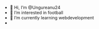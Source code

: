 - 👋 Hi, I’m @Ungureanu24
- 👀 I’m interested in football
- 🌱 I’m currently learning webdevelopment
- 
<!---
Ungureanu24/Ungureanu24 is a ✨ special ✨ repository because its `README.md` (this file) appears on your GitHub profile.
You can click the Preview link to take a look at your changes.
--->
